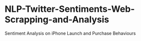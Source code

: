 # NLP-Twitter-Sentiments-Web-Scrapping-and-Analysis
Sentiment Analysis on iPhone Launch and Purchase Behaviours
